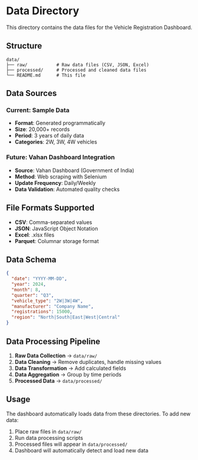 # Data Directory

This directory contains the data files for the Vehicle Registration Dashboard.

## Structure

```
data/
├── raw/           # Raw data files (CSV, JSON, Excel)
├── processed/     # Processed and cleaned data files
└── README.md      # This file
```

## Data Sources

### Current: Sample Data
- **Format**: Generated programmatically
- **Size**: 20,000+ records
- **Period**: 3 years of daily data
- **Categories**: 2W, 3W, 4W vehicles

### Future: Vahan Dashboard Integration
- **Source**: Vahan Dashboard (Government of India)
- **Method**: Web scraping with Selenium
- **Update Frequency**: Daily/Weekly
- **Data Validation**: Automated quality checks

## File Formats Supported

- **CSV**: Comma-separated values
- **JSON**: JavaScript Object Notation
- **Excel**: .xlsx files
- **Parquet**: Columnar storage format

## Data Schema

```json
{
  "date": "YYYY-MM-DD",
  "year": 2024,
  "month": 8,
  "quarter": "Q3",
  "vehicle_type": "2W|3W|4W",
  "manufacturer": "Company Name",
  "registrations": 15000,
  "region": "North|South|East|West|Central"
}
```

## Data Processing Pipeline

1. **Raw Data Collection** → `data/raw/`
2. **Data Cleaning** → Remove duplicates, handle missing values
3. **Data Transformation** → Add calculated fields
4. **Data Aggregation** → Group by time periods
5. **Processed Data** → `data/processed/`

## Usage

The dashboard automatically loads data from these directories. To add new data:

1. Place raw files in `data/raw/`
2. Run data processing scripts
3. Processed files will appear in `data/processed/`
4. Dashboard will automatically detect and load new data